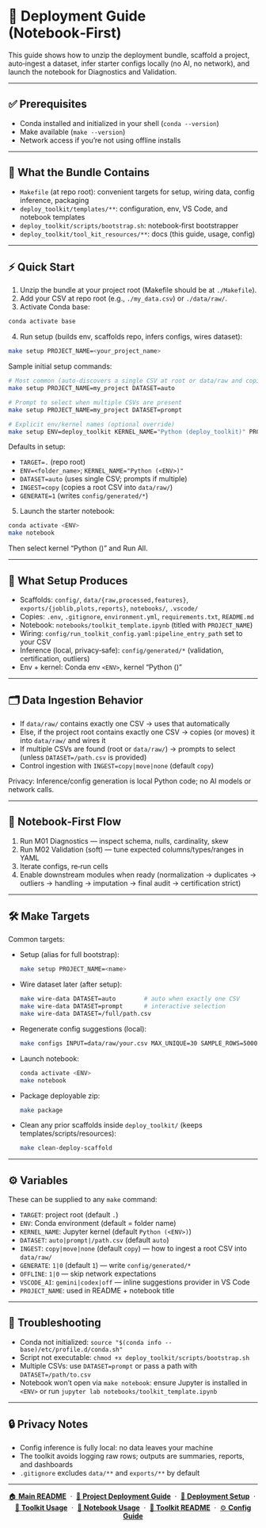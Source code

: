 
# 🚀 Deployment Guide (Notebook‑First)

This guide shows how to unzip the deployment bundle, scaffold a project, auto‑ingest a dataset, infer starter configs locally (no AI, no network), and launch the notebook for Diagnostics and Validation.

---

## ✅ Prerequisites

- Conda installed and initialized in your shell (`conda --version`)
- Make available (`make --version`)
- Network access if you’re not using offline installs

---

## 🧩 What the Bundle Contains

- `Makefile` (at repo root): convenient targets for setup, wiring data, config inference, packaging
- `deploy_toolkit/templates/**`: configuration, env, VS Code, and notebook templates
- `deploy_toolkit/scripts/bootstrap.sh`: notebook‑first bootstrapper
- `deploy_toolkit/tool_kit_resources/**`: docs (this guide, usage, config)

---

## ⚡ Quick Start

1) Unzip the bundle at your project root (Makefile should be at `./Makefile`).
2) Add your CSV at repo root (e.g., `./my_data.csv`) or `./data/raw/`.
3) Activate Conda base:

```bash
conda activate base
```

4) Run setup (builds env, scaffolds repo, infers configs, wires dataset):

```bash
make setup PROJECT_NAME=<your_project_name>
```

Sample initial setup commands:

```bash
# Most common (auto-discovers a single CSV at root or data/raw and copies it into data/raw)
make setup PROJECT_NAME=my_project DATASET=auto

# Prompt to select when multiple CSVs are present
make setup PROJECT_NAME=my_project DATASET=prompt

# Explicit env/kernel names (optional override)
make setup ENV=deploy_toolkit KERNEL_NAME="Python (deploy_toolkit)" PROJECT_NAME=my_project DATASET=auto
```

Defaults in setup:
- `TARGET=.` (repo root)
- `ENV=<folder_name>`; `KERNEL_NAME="Python (<ENV>)"`
- `DATASET=auto` (uses single CSV; prompts if multiple)
- `INGEST=copy` (copies a root CSV into `data/raw/`)
- `GENERATE=1` (writes `config/generated/*`)

5) Launch the starter notebook:

```bash
conda activate <ENV>
make notebook
```

Then select kernel “Python (<ENV>)” and Run All.

---

## 🔩 What Setup Produces

- Scaffolds: `config/`, `data/{raw,processed,features}`, `exports/{joblib,plots,reports}`, `notebooks/`, `.vscode/`
- Copies: `.env`, `.gitignore`, `environment.yml`, `requirements.txt`, `README.md`
- Notebook: `notebooks/toolkit_template.ipynb` (titled with `PROJECT_NAME`)
- Wiring: `config/run_toolkit_config.yaml:pipeline_entry_path` set to your CSV
- Inference (local, privacy‑safe): `config/generated/*` (validation, certification, outliers)
- Env + kernel: Conda env `<ENV>`, kernel “Python (<ENV>)”

---

## 🗂️ Data Ingestion Behavior

- If `data/raw/` contains exactly one CSV → uses that automatically
- Else, if the project root contains exactly one CSV → copies (or moves) it into `data/raw/` and wires it
- If multiple CSVs are found (root or `data/raw/`) → prompts to select (unless `DATASET=/path.csv` is provided)
- Control ingestion with `INGEST=copy|move|none` (default `copy`)

Privacy: Inference/config generation is local Python code; no AI models or network calls.

---

## 🧪 Notebook‑First Flow

1) Run M01 Diagnostics — inspect schema, nulls, cardinality, skew
2) Run M02 Validation (soft) — tune expected columns/types/ranges in YAML
3) Iterate configs, re‑run cells
4) Enable downstream modules when ready (normalization → duplicates → outliers → handling → imputation → final audit → certification strict)

---

## 🛠️ Make Targets

Common targets:

- Setup (alias for full bootstrap):
  ```bash
  make setup PROJECT_NAME=<name>
  ```

- Wire dataset later (after setup):
  ```bash
  make wire-data DATASET=auto        # auto when exactly one CSV
  make wire-data DATASET=prompt      # interactive selection
  make wire-data DATASET=/full/path.csv
  ```

- Regenerate config suggestions (local):
  ```bash
  make configs INPUT=data/raw/your.csv MAX_UNIQUE=30 SAMPLE_ROWS=50000
  ```

- Launch notebook:
  ```bash
  conda activate <ENV>
  make notebook
  ```

- Package deployable zip:
  ```bash
  make package
  ```

- Clean any prior scaffolds inside `deploy_toolkit/` (keeps templates/scripts/resources):
  ```bash
  make clean-deploy-scaffold
  ```

---

## ⚙️ Variables

These can be supplied to any `make` command:

- `TARGET`: project root (default `.`)
- `ENV`: Conda environment (default = folder name)
- `KERNEL_NAME`: Jupyter kernel (default `Python (<ENV>)`)
- `DATASET`: `auto|prompt|/path.csv` (default `auto`)
- `INGEST`: `copy|move|none` (default `copy`) — how to ingest a root CSV into `data/raw/`
- `GENERATE`: `1|0` (default `1`) — write `config/generated/*`
- `OFFLINE`: `1|0` — skip network expectations
- `VSCODE_AI`: `gemini|codex|off` — inline suggestions provider in VS Code
- `PROJECT_NAME`: used in README + notebook title

---

## 🧯 Troubleshooting

- Conda not initialized: `source "$(conda info --base)/etc/profile.d/conda.sh"`
- Script not executable: `chmod +x deploy_toolkit/scripts/bootstrap.sh`
- Multiple CSVs: use `DATASET=prompt` or pass a path with `DATASET=/path/to.csv`
- Notebook won’t open via `make notebook`: ensure Jupyter is installed in `<ENV>` or run `jupyter lab notebooks/toolkit_template.ipynb`

---

## 🔒 Privacy Notes

- Config inference is fully local: no data leaves your machine
- The toolkit avoids logging raw rows; outputs are summaries, reports, and dashboards
- `.gitignore` excludes `data/**` and `exports/**` by default

___

<p align="center">
  <a href="README.md">🏠 <b>Main README</b></a>
  &nbsp;·&nbsp;
  <a href="deployment_guide.md">🚀 <b>Project Deployment Guide</b></a>
  &nbsp;·&nbsp;
  <a href="deployment_setup_guide.md">🔧 <b>Deployment  Setup</b></a>
  &nbsp;·&nbsp;
  <a href="toolkit_readme.md">📘 <b>Toolkit Usage</b></a>
  &nbsp;·&nbsp;
  <a href="notebook_usage_guide.md">📓 <b>Notebook Usage</b></a>
  &nbsp;·&nbsp;
  <a href="toolkit_readme.md">📘 <b>Toolkit README</b></a>
  &nbsp;·&nbsp;
  <a href="toolkit_config_guide.md">⚙️ <b>Config Guide</b></a>
</p>
